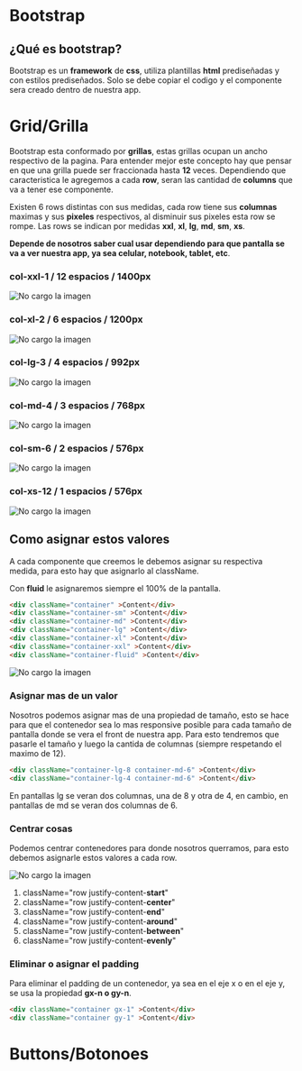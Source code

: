 # **Bootstrap**

## **¿Qué es bootstrap?**

Bootstrap es un **framework** de **css**, utiliza plantillas **html** prediseñadas y con estilos prediseñados. Solo se debe copiar el codigo y el componente sera creado dentro de nuestra app.

# **Grid/Grilla**

Bootstrap esta conformado por **grillas**, estas grillas ocupan un ancho respectivo de la pagina. Para entender mejor este concepto hay que pensar en que una grilla puede ser fraccionada hasta **12** veces. Dependiendo que caracteristica le agregemos a cada **row**, seran las cantidad de **columns** que va a tener ese componente.

Existen 6 rows distintas con sus medidas, cada row tiene sus **columnas** maximas y sus **pixeles** respectivos, al disminuir sus pixeles esta row se rompe. Las rows se indican por medidas **xxl**, **xl**, **lg**, **md**, **sm**, **xs**.

**Depende de nosotros saber cual usar dependiendo para que pantalla se va a ver nuestra app, ya sea celular, notebook, tablet, etc**.

### **col-xxl-1** / 12 espacios / 1400px

![No cargo la imagen](https://media.discordapp.net/attachments/991322622660976670/1029757232268722216/unknown.png)

### **col-xl-2** / 6 espacios / 1200px

![No cargo la imagen](https://media.discordapp.net/attachments/991322622660976670/1029758903820484668/unknown.png)

### **col-lg-3**  / 4 espacios / 992px

![No cargo la imagen](https://media.discordapp.net/attachments/991322622660976670/1029759518831284274/unknown.png)

### **col-md-4** / 3 espacios / 768px

![No cargo la imagen](https://media.discordapp.net/attachments/991322622660976670/1029759770976063579/unknown.png)

### **col-sm-6** / 2 espacios / 576px

![No cargo la imagen](https://media.discordapp.net/attachments/991322622660976670/1029760207234007080/unknown.png)

### **col-xs-12** / 1 espacios / 576px

![No cargo la imagen](https://media.discordapp.net/attachments/991322622660976670/1029760308409020596/unknown.png?width=449&height=702)

## **Como asignar estos valores**

A cada componente que creemos le debemos asignar su respectiva medida, para esto hay que asignarlo al className.

Con **fluid** le asignaremos siempre el 100% de la pantalla.

 ``` html
 <div className="container" >Content</div>
 <div className="container-sm" >Content</div>
 <div className="container-md" >Content</div>
 <div className="container-lg" >Content</div>
 <div className="container-xl" >Content</div>
 <div className="container-xxl" >Content</div>
 <div className="container-fluid" >Content</div>
```

![No cargo la imagen](https://media.discordapp.net/attachments/991322622660976670/1029765821662244864/unknown.png)

### **Asignar mas de un valor**

Nosotros podemos asignar mas de una propiedad de tamaño, esto se hace para que el contenedor sea lo mas responsive posible para cada tamaño de pantalla donde se vera el front de nuestra app. Para esto tendremos que pasarle el tamaño y luego la cantida de columnas (siempre respetando el maximo de 12).

 ``` html
 <div className="container-lg-8 container-md-6" >Content</div>
 <div className="container-lg-4 container-md-6" >Content</div>
```

En pantallas lg se veran dos columnas, una de 8 y otra de 4, en cambio, en pantallas de md se veran dos columnas de 6.

### **Centrar cosas**

Podemos centrar contenedores para donde nosotros querramos, para esto debemos asignarle estos valores a cada row.

![No cargo la imagen](https://cdn.discordapp.com/attachments/991322622660976670/1029774487480180757/unknown.png)

1) className="row justify-content-**start**"
2) className="row justify-content-**center**"
3) className="row justify-content-**end**"
4) className="row justify-content-**around**"
5) className="row justify-content-**between**"
6) className="row justify-content-**evenly**"

### **Eliminar o asignar el padding**

Para eliminar el padding de un contenedor, ya sea en el eje x o en el eje y, se usa la propiedad **gx-n o gy-n**.

 ``` html
 <div className="container gx-1" >Content</div>
 <div className="container gy-1" >Content</div>
```

# **Buttons/Botonoes**

